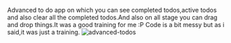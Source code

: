 Advanced to do app on which you can see completed todos,active todos and also clear all the completed todos.And also on all stage you can drag and drop things.It was a good training for me :P Code is a bit messy but as i said,it was just a training.
![advanced-todos](https://user-images.githubusercontent.com/77916984/190286019-1fb00ab6-b114-4a05-8138-c662b86cde1c.JPG)
